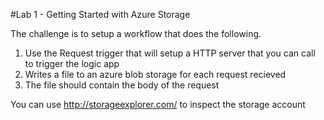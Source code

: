 #Lab 1 - Getting Started with Azure Storage 

The challenge is to setup a workflow that does the following.

1. Use the Request trigger that will setup a HTTP server that you can call to trigger the logic app
2. Writes a file to an azure blob storage for each request recieved 
3. The file should contain the body of the request

You can use http://storageexplorer.com/ to inspect the storage account